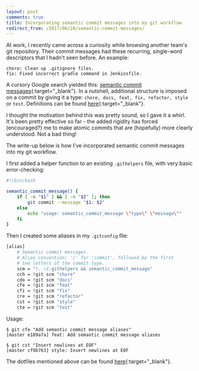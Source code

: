 ```yaml
---
layout: post
comments: true
title: Incorporating semantic commit messages into my git workflow
redirect_from: /2017/06/28/semantic-commit-messages/
---
```


At work, I recently came across a curiosity while browsing another team's git repository. Their commit messages had these recurring, single-word descriptors that I hadn't seen before. An example:

```
chore: Clean up .gitignore files.
fix: Fixed incorrect gradle command in Jenkinsfile.
```

A cursory Google search yielded this: [semantic commit messages](https://seesparkbox.com/foundry/semantic_commit_messages){:target="_blank"}. In a nutshell, additional structure is imposed on a commit by giving it a type: `chore, docs, feat, fix, refactor, style` or `test`. Definitions can be found [here](http://karma-runner.github.io/1.0/dev/git-commit-msg.html){:target="_blank"}.

I thought the motivation behind this was pretty sound, so I gave it a whirl. It's been pretty effective so far - the added rigidity has forced (encouraged?) me to make atomic commits that are (hopefully) more clearly understood. Not a bad thing!

The write-up below is how I've incorporated semantic commit messages into my git workflow.

I first added a helper function to an existing `.githelpers` file, with very basic error-checking:

```bash
#!/bin/bash

semantic_commit_message() {
    if [ -n "$1" ] && [ -n "$2" ]; then
        git commit --message "$1: $2"
    else
        echo "usage: semantic_commit_message \"type\" \"message\""
    fi
}
```

Then I created some aliases in my `.gitconfig` file:

```bash
[alias]
    # Semantic commit messages.
    # Alias convention: 'c' for 'commit', followed by the first
    # two letters of the commit type.
    scm = "!. ~/.githelpers && semantic_commit_message"
    cch = !git scm "chore"
    cdo = !git scm "docs"
    cfe = !git scm "feat"
    cfi = !git scm "fix"
    cre = !git scm "refactor"
    cst = !git scm "style"
    cte = !git scm "test"
```

Usage:

```
$ git cfe "Add semantic commit message aliases"
[master e189a7a] feat: Add semantic commit message aliases

$ git cst "Insert newlines at EOF"
[master cf9b763] style: Insert newlines at EOF
```

The dotfiles mentioned above can be found [here](https://github.com/adrianwong/dotfiles){:target="_blank"}.
